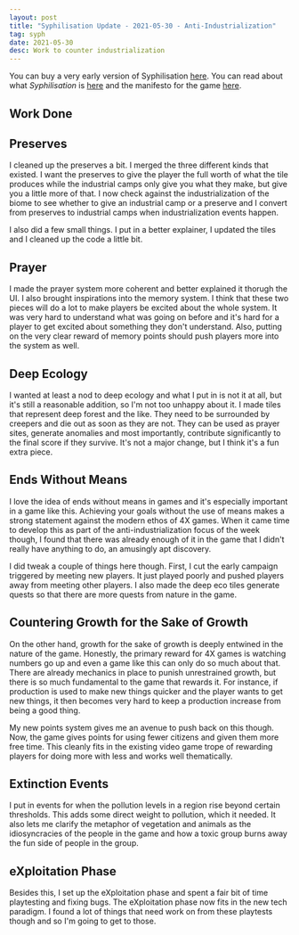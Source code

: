 ```yaml
---
layout: post
title: "Syphilisation Update - 2021-05-30 - Anti-Industrialization"
tag: syph
date: 2021-05-30
desc: Work to counter industrialization
---
```



You can buy a very early version of Syphilisation [here](https://whynotgames.itch.io/nikhil-murthys-syphilisation). You can read about what *Syphilisation* is [here](/blog/syph/announce) and the manifesto for the game [here](/blog/syph/newManifesto).

## Work Done
## Preserves

I cleaned up the preserves a bit. I merged the three different kinds that existed. I want the preserves to give the player the full worth of what the tile produces while the industrial camps only give you what they make, but give you a little more of that. I now check against the industrialization of the biome to see whether to give an industrial camp or a preserve and I convert from preserves to industrial camps when industrialization events happen.


I also did a few small things. I put in a better explainer, I updated the tiles and I cleaned up the code a little bit.

## Prayer

I made the prayer system more coherent and better explained it thorugh the UI. I also brought inspirations into the memory system. I think that these two pieces will do a lot to make players be excited about the whole system. It was very hard to understand what was going on before and it's hard for a player to get excited about something they don't understand. Also, putting on the very clear reward of memory points should push players more into the system as well.

## Deep Ecology

I wanted at least a nod to deep ecology and what I put in is not it at all, but it's still a reasonable addition, so I'm not too unhappy about it. I made tiles that represent deep forest and the like. They need to be surrounded by creepers and die out as soon as they are not. They can be used as prayer sites, generate anomalies and most importantly, contribute significantly to the final score if they survive. It's not a major change, but I think it's a fun extra piece.

## Ends Without Means

I love the idea of ends without means in games and it's especially important in a game like this. Achieving your goals without the use of means makes a strong statement against the modern ethos of 4X games. When it came time to develop this as part of the anti-industrialization focus of the week though, I found that there was already enough of it in the game that I didn't really have anything to do, an amusingly apt discovery.


I did tweak a couple of things here though. First, I cut the early campaign triggered by meeting new players. It just played poorly and pushed players away from meeting other players. I also made the deep eco tiles generate quests so that there are more quests from nature in the game.

## Countering Growth for the Sake of Growth

On the other hand, growth for the sake of growth is deeply entwined in the nature of the game. Honestly, the primary reward for 4X games is watching numbers go up and even a game like this can only do so much about that. There are already mechanics in place to punish unrestrained growth, but there is so much fundamental to the game that rewards it. For instance, if production is used to make new things quicker and the player wants to get new things, it then becomes very hard to keep a production increase from being a good thing.


My new points system gives me an avenue to push back on this though. Now, the game gives points for using fewer citizens and given them more free time. This cleanly fits in the existing video game trope of rewarding players for doing more with less and works well thematically.

## Extinction Events

I put in events for when the pollution levels in a region rise beyond certain thresholds. This adds some direct weight to pollution, which it needed. It also lets me clarify the metaphor of vegetation and animals as the idiosyncracies of the people in the game and how a toxic group burns away the fun side of people in the group.

## eXploitation Phase

Besides this, I set up the eXploitation phase and spent a fair bit of time playtesting and fixing bugs. The eXploitation phase now fits in the new tech paradigm. I found a lot of things that need work on from these playtests though and so I'm going to get to those.

